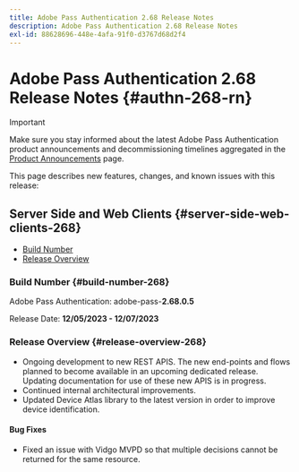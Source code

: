 ```yaml
---
title: Adobe Pass Authentication 2.68 Release Notes
description: Adobe Pass Authentication 2.68 Release Notes
exl-id: 88628696-448e-4afa-91f0-d3767d68d2f4
---
```

# Adobe Pass Authentication 2.68 Release Notes {#authn-268-rn}

>[!IMPORTANT]
>
> Make sure you stay informed about the latest Adobe Pass Authentication product announcements and decommissioning timelines aggregated in the [Product Announcements](/help/authentication/product-announcements.md) page.

This page describes new features, changes, and known issues with this release:

## Server Side and Web Clients {#server-side-web-clients-268}

* [Build Number](#build-number-268)
* [Release Overview](#release-overview-268)

### Build Number {#build-number-268}

Adobe Pass Authentication: adobe-pass-**2.68.0.5**

Release Date: **12/05/2023 - 12/07/2023** 

### Release Overview {#release-overview-268}

* Ongoing development to new REST APIS. The new end-points and flows planned to become available in an upcoming dedicated release. Updating documentation for use of these new APIS is in progress.
* Continued internal architectural improvements.
* Updated Device Atlas library to the latest version in order to improve device identification.
 
#### Bug Fixes

* Fixed an issue with Vidgo MVPD so that multiple decisions cannot be returned for the same resource.
